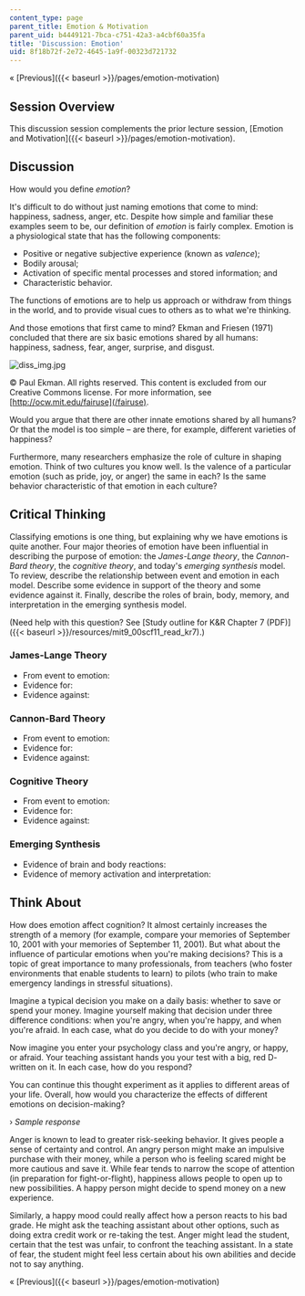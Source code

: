 ```yaml
---
content_type: page
parent_title: Emotion & Motivation
parent_uid: b4449121-7bca-c751-42a3-a4cbf60a35fa
title: 'Discussion: Emotion'
uid: 8f18b72f-2e72-4645-1a9f-00323d721732
---
```


« [Previous]({{< baseurl >}}/pages/emotion-motivation)

Session Overview
----------------

This discussion session complements the prior lecture session, [Emotion and Motivation]({{< baseurl >}}/pages/emotion-motivation).

Discussion
----------

How would you define _emotion_?

It's difficult to do without just naming emotions that come to mind: happiness, sadness, anger, etc. Despite how simple and familiar these examples seem to be, our definition of _emotion_ is fairly complex. Emotion is a physiological state that has the following components:

*   Positive or negative subjective experience (known as _valence_);
*   Bodily arousal;
*   Activation of specific mental processes and stored information; and
*   Characteristic behavior.

The functions of emotions are to help us approach or withdraw from things in the world, and to provide visual cues to others as to what we're thinking.

And those emotions that first came to mind? Ekman and Friesen (1971) concluded that there are six basic emotions shared by all humans: happiness, sadness, fear, anger, surprise, and disgust.

![diss_img.jpg](BASEURL_PLACEHOLDER/resources/diss_img)

© Paul Ekman. All rights reserved. This content is excluded from our Creative Commons license. For more information, see [http://ocw.mit.edu/fairuse](/fairuse).

Would you argue that there are other innate emotions shared by all humans? Or that the model is too simple – are there, for example, different varieties of happiness?

Furthermore, many researchers emphasize the role of culture in shaping emotion. Think of two cultures you know well. Is the valence of a particular emotion (such as pride, joy, or anger) the same in each? Is the same behavior characteristic of that emotion in each culture?

Critical Thinking
-----------------

Classifying emotions is one thing, but explaining why we have emotions is quite another. Four major theories of emotion have been influential in describing the purpose of emotion: the _James-Lange theory_, the _Cannon-Bard theory_, the _cognitive theory_, and today's _emerging synthesis_ model. To review, describe the relationship between event and emotion in each model. Describe some evidence in support of the theory and some evidence against it. Finally, describe the roles of brain, body, memory, and interpretation in the emerging synthesis model.

(Need help with this question? See [Study outline for K&R Chapter 7 (PDF)]({{< baseurl >}}/resources/mit9_00scf11_read_kr7).)

### James-Lange Theory

*   From event to emotion:
*   Evidence for:
*   Evidence against:

### Cannon-Bard Theory

*   From event to emotion:
*   Evidence for:
*   Evidence against:

### Cognitive Theory

*   From event to emotion:
*   Evidence for:
*   Evidence against:

### Emerging Synthesis

*   Evidence of brain and body reactions:
*   Evidence of memory activation and interpretation:

Think About
-----------

How does emotion affect cognition? It almost certainly increases the strength of a memory (for example, compare your memories of September 10, 2001 with your memories of September 11, 2001). But what about the influence of particular emotions when you're making decisions? This is a topic of great importance to many professionals, from teachers (who foster environments that enable students to learn) to pilots (who train to make emergency landings in stressful situations).

Imagine a typical decision you make on a daily basis: whether to save or spend your money. Imagine yourself making that decision under three difference conditions: when you're angry, when you're happy, and when you're afraid. In each case, what do you decide to do with your money?

Now imagine you enter your psychology class and you're angry, or happy, or afraid. Your teaching assistant hands you your test with a big, red D- written on it. In each case, how do you respond?

You can continue this thought experiment as it applies to different areas of your life. Overall, how would you characterize the effects of different emotions on decision-making?

› _Sample response_

Anger is known to lead to greater risk-seeking behavior. It gives people a sense of certainty and control. An angry person might make an impulsive purchase with their money, while a person who is feeling scared might be more cautious and save it. While fear tends to narrow the scope of attention (in preparation for fight-or-flight), happiness allows people to open up to new possibilities. A happy person might decide to spend money on a new experience.

Similarly, a happy mood could really affect how a person reacts to his bad grade. He might ask the teaching assistant about other options, such as doing extra credit work or re-taking the test. Anger might lead the student, certain that the test was unfair, to confront the teaching assistant. In a state of fear, the student might feel less certain about his own abilities and decide not to say anything.

« [Previous]({{< baseurl >}}/pages/emotion-motivation)